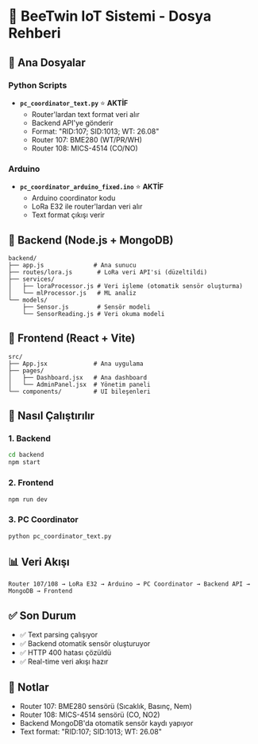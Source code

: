 # 🐝 BeeTwin IoT Sistemi - Dosya Rehberi

## 📁 Ana Dosyalar

### Python Scripts
- **`pc_coordinator_text.py`** ⭐ **AKTİF** 
  - Router'lardan text format veri alır
  - Backend API'ye gönderir
  - Format: "RID:107; SID:1013; WT: 26.08"
  - Router 107: BME280 (WT/PR/WH)
  - Router 108: MICS-4514 (CO/NO)

### Arduino
- **`pc_coordinator_arduino_fixed.ino`** ⭐ **AKTİF**
  - Arduino coordinator kodu
  - LoRa E32 ile router'lardan veri alır
  - Text format çıkışı verir

## 📁 Backend (Node.js + MongoDB)
```
backend/
├── app.js              # Ana sunucu
├── routes/lora.js       # LoRa veri API'si (düzeltildi)
├── services/
│   ├── loraProcessor.js # Veri işleme (otomatik sensör oluşturma)
│   └── mlProcessor.js   # ML analiz
└── models/
    ├── Sensor.js        # Sensör modeli
    └── SensorReading.js # Veri okuma modeli
```

## 📁 Frontend (React + Vite)
```
src/
├── App.jsx             # Ana uygulama
├── pages/
│   ├── Dashboard.jsx   # Ana dashboard
│   └── AdminPanel.jsx  # Yönetim paneli
└── components/         # UI bileşenleri
```

## 🔧 Nasıl Çalıştırılır

### 1. Backend
```bash
cd backend
npm start
```

### 2. Frontend  
```bash
npm run dev
```

### 3. PC Coordinator
```bash
python pc_coordinator_text.py
```

## 📊 Veri Akışı
```
Router 107/108 → LoRa E32 → Arduino → PC Coordinator → Backend API → MongoDB → Frontend
```

## ✅ Son Durum
- ✅ Text parsing çalışıyor
- ✅ Backend otomatik sensör oluşturuyor
- ✅ HTTP 400 hatası çözüldü
- ✅ Real-time veri akışı hazır

## 📝 Notlar
- Router 107: BME280 sensörü (Sıcaklık, Basınç, Nem)
- Router 108: MICS-4514 sensörü (CO, NO2)
- Backend MongoDB'da otomatik sensör kaydı yapıyor
- Text format: "RID:107; SID:1013; WT: 26.08"
